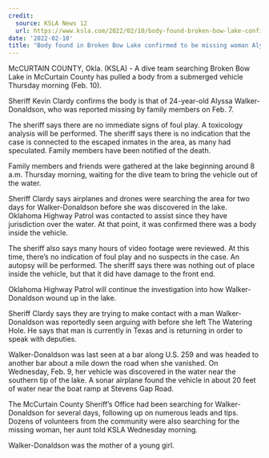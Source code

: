 ```yaml
---
credit:
  source: KSLA News 12 
  url: https://www.ksla.com/2022/02/10/body-found-broken-bow-lake-confirmed-be-missing-woman-alyssa-walker-donaldson/
date: '2022-02-10'
title: "Body found in Broken Bow Lake confirmed to be missing woman Alyssa Walker-Donaldson"
---
```

McCURTAIN COUNTY, Okla. (KSLA) - A dive team searching Broken Bow Lake in McCurtain County has pulled a body from a submerged vehicle Thursday morning (Feb. 10).

Sheriff Kevin Clardy confirms the body is that of 24-year-old Alyssa Walker-Donaldson, who was reported missing by family members on Feb. 7.

The sheriff says there are no immediate signs of foul play. A toxicology analysis will be performed. The sheriff says there is no indication that the case is connected to the escaped inmates in the area, as many had speculated. Family members have been notified of the death.

Family members and friends were gathered at the lake beginning around 8 a.m. Thursday morning, waiting for the dive team to bring the vehicle out of the water.

Sheriff Clardy says airplanes and drones were searching the area for two days for Walker-Donaldson before she was discovered in the lake. Oklahoma Highway Patrol was contacted to assist since they have jurisdiction over the water. At that point, it was confirmed there was a body inside the vehicle.

The sheriff also says many hours of video footage were reviewed. At this time, there’s no indication of foul play and no suspects in the case. An autopsy will be performed. The sheriff says there was nothing out of place inside the vehicle, but that it did have damage to the front end.

Oklahoma Highway Patrol will continue the investigation into how Walker-Donaldson wound up in the lake.

Sheriff Clardy says they are trying to make contact with a man Walker-Donaldson was reportedly seen arguing with before she left The Watering Hole. He says that man is currently in Texas and is returning in order to speak with deputies.

Walker-Donaldson was last seen at a bar along U.S. 259 and was headed to another bar about a mile down the road when she vanished. On Wednesday, Feb. 9, her vehicle was discovered in the water near the southern tip of the lake. A sonar airplane found the vehicle in about 20 feet of water near the boat ramp at Stevens Gap Road.

The McCurtain County Sheriff’s Office had been searching for Walker-Donaldson for several days, following up on numerous leads and tips. Dozens of volunteers from the community were also searching for the missing woman, her aunt told KSLA Wednesday morning.

Walker-Donaldson was the mother of a young girl.

